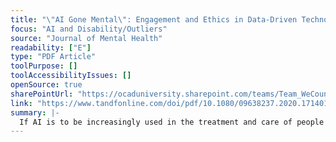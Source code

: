 ```yaml
---
title: "\"AI Gone Mental\": Engagement and Ethics in Data-Driven Technology for Mental Health"
focus: "AI and Disability/Outliers"
source: "Journal of Mental Health"
readability: ["E"]
type: "PDF Article"
toolPurpose: []
toolAccessibilityIssues: []
openSource: true
sharePointUrl: "https://ocaduniversity.sharepoint.com/teams/Team_WeCount/Shared%20Documents/Resources%20and%20Tools/Literature%20(curated)/AI%20gone%20mental%20engagement%20and%20ethics%20in%20data%20driven%20technology%20for%20mental%20health.pdf"
link: "https://www.tandfonline.com/doi/pdf/10.1080/09638237.2020.1714011?needAccess=true"
summary: |-
  If AI is to be increasingly used in the treatment and care of people with mental health problems then, this article argues, patients, service users and carers should participate as experts in its design, research and development. 
---
```



